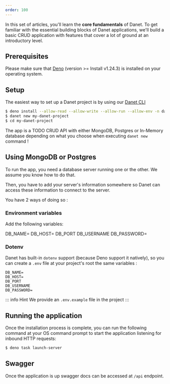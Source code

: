 ```yaml
---
order: 100
---
```


In this set of articles, you'll learn the **core fundamentals** of Danet. To get familiar with the essential building blocks of Danet applications, we'll build a basic CRUD application with features that cover a lot of ground at an introductory level.

## Prerequisites

Please make sure that [Deno](https://deno.land/) (version >= Install
v1.24.3) is installed on your operating system.

## Setup

The easiest way to set up a Danet project is by using our [Danet CLI](/cli.md)

```bash
$ deno install --allow-read --allow-write --allow-run --allow-env -n danet jsr:@danet/cli
$ danet new my-danet-project
$ cd my-danet-project
```

The app is a TODO CRUD API with either MongoDB, Postgres or In-Memory database depending on what you choose when executing `danet new` command !

## Using MongoDB or Postgres

To run the app, you need a database server running one or the other. We assume you know how to do that.

Then, you have to add your server's information somewhere so Danet can access these information to connect to the server.

You have 2 ways of doing so :

### Environment variables

Add the following variables:

DB_NAME=
DB_HOST=
DB_PORT
DB_USERNAME
DB_PASSWORD=

### Dotenv

Danet has built-in `dotenv` support (because Deno support it natively), so you can create a `.env` file at your project's root the same variables : 

``` .env
DB_NAME=
DB_HOST=
DB_PORT
DB_USERNAME
DB_PASSWORD=
```

::: info Hint
We provide an `.env.example` file in the project
:::


## Running the application

Once the installation process is complete, you can run the following command at your OS command prompt to start the application listening for inbound HTTP requests:

  ```bash
$ deno task launch-server
```

## Swagger 

Once the application is up swagger docs can be accessed at `/api` endpoint.
